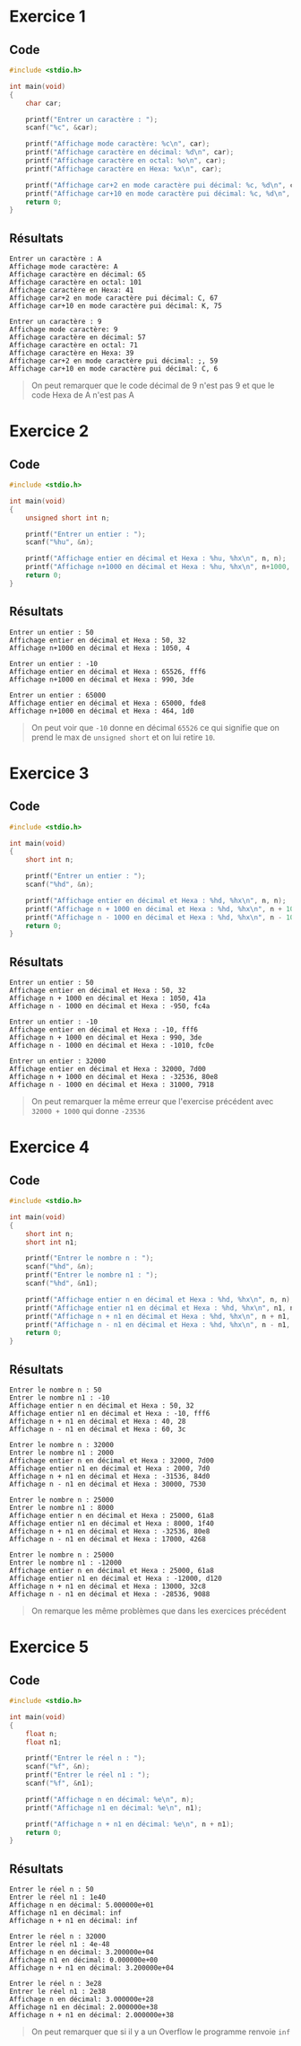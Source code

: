 # Exercice 1

## Code

<!-- markdownlint-disable MD010 -->
<!-- markdownlint-disable MD024 -->
<!-- markdownlint-disable MD025 -->
<!-- markdownlint-disable MD040 -->

```c
#include <stdio.h>

int main(void)
{
	char car;

	printf("Entrer un caractère : ");
	scanf("%c", &car);

	printf("Affichage mode caractère: %c\n", car);
	printf("Affichage caractère en décimal: %d\n", car);
	printf("Affichage caractère en octal: %o\n", car);
	printf("Affichage caractère en Hexa: %x\n", car);

	printf("Affichage car+2 en mode caractère pui décimal: %c, %d\n", car+2, car+2);
	printf("Affichage car+10 en mode caractère pui décimal: %c, %d\n", car+10, car+10);
	return 0;
}
```

## Résultats

```
Entrer un caractère : A
Affichage mode caractère: A
Affichage caractère en décimal: 65
Affichage caractère en octal: 101
Affichage caractère en Hexa: 41
Affichage car+2 en mode caractère pui décimal: C, 67
Affichage car+10 en mode caractère pui décimal: K, 75
```

```
Entrer un caractère : 9
Affichage mode caractère: 9
Affichage caractère en décimal: 57
Affichage caractère en octal: 71
Affichage caractère en Hexa: 39
Affichage car+2 en mode caractère pui décimal: ;, 59
Affichage car+10 en mode caractère pui décimal: C, 6
```

>On peut remarquer que le code décimal de 9 n'est pas 9 et que le code Hexa de A n'est pas A

# Exercice 2

## Code

```c
#include <stdio.h>

int main(void)
{
	unsigned short int n;

	printf("Entrer un entier : ");
	scanf("%hu", &n);

	printf("Affichage entier en décimal et Hexa : %hu, %hx\n", n, n);
	printf("Affichage n+1000 en décimal et Hexa : %hu, %hx\n", n+1000, n+1000);
	return 0;
}
```

## Résultats

```
Entrer un entier : 50
Affichage entier en décimal et Hexa : 50, 32
Affichage n+1000 en décimal et Hexa : 1050, 4
```

```
Entrer un entier : -10
Affichage entier en décimal et Hexa : 65526, fff6
Affichage n+1000 en décimal et Hexa : 990, 3de
```

```
Entrer un entier : 65000
Affichage entier en décimal et Hexa : 65000, fde8
Affichage n+1000 en décimal et Hexa : 464, 1d0
```

>On peut voir que `-10` donne en décimal `65526` ce qui signifie que on prend le max de `unsigned short` et on lui retire `10`.

# Exercice 3

## Code

```c
#include <stdio.h>

int main(void)
{
	short int n;

	printf("Entrer un entier : ");
	scanf("%hd", &n);

	printf("Affichage entier en décimal et Hexa : %hd, %hx\n", n, n);
	printf("Affichage n + 1000 en décimal et Hexa : %hd, %hx\n", n + 1000, n + 1000);
	printf("Affichage n - 1000 en décimal et Hexa : %hd, %hx\n", n - 1000, n - 1000);
	return 0;
}
```

## Résultats

```
Entrer un entier : 50
Affichage entier en décimal et Hexa : 50, 32
Affichage n + 1000 en décimal et Hexa : 1050, 41a
Affichage n - 1000 en décimal et Hexa : -950, fc4a
```

```
Entrer un entier : -10
Affichage entier en décimal et Hexa : -10, fff6
Affichage n + 1000 en décimal et Hexa : 990, 3de
Affichage n - 1000 en décimal et Hexa : -1010, fc0e
```

```
Entrer un entier : 32000
Affichage entier en décimal et Hexa : 32000, 7d00
Affichage n + 1000 en décimal et Hexa : -32536, 80e8
Affichage n - 1000 en décimal et Hexa : 31000, 7918
```

>On peut remarquer la même erreur que l'exercise précédent avec `32000 + 1000` qui donne `-23536`

# Exercice 4

## Code

```c
#include <stdio.h>

int main(void)
{
	short int n;
	short int n1;

	printf("Entrer le nombre n : ");
	scanf("%hd", &n);
	printf("Entrer le nombre n1 : ");
	scanf("%hd", &n1);

	printf("Affichage entier n en décimal et Hexa : %hd, %hx\n", n, n);
	printf("Affichage entier n1 en décimal et Hexa : %hd, %hx\n", n1, n1);
	printf("Affichage n + n1 en décimal et Hexa : %hd, %hx\n", n + n1, n + n1);
	printf("Affichage n - n1 en décimal et Hexa : %hd, %hx\n", n - n1, n - n1);
	return 0;
}
```

## Résultats

```
Entrer le nombre n : 50
Entrer le nombre n1 : -10
Affichage entier n en décimal et Hexa : 50, 32
Affichage entier n1 en décimal et Hexa : -10, fff6
Affichage n + n1 en décimal et Hexa : 40, 28
Affichage n - n1 en décimal et Hexa : 60, 3c
```

```
Entrer le nombre n : 32000
Entrer le nombre n1 : 2000
Affichage entier n en décimal et Hexa : 32000, 7d00
Affichage entier n1 en décimal et Hexa : 2000, 7d0
Affichage n + n1 en décimal et Hexa : -31536, 84d0
Affichage n - n1 en décimal et Hexa : 30000, 7530
```

```
Entrer le nombre n : 25000
Entrer le nombre n1 : 8000
Affichage entier n en décimal et Hexa : 25000, 61a8
Affichage entier n1 en décimal et Hexa : 8000, 1f40
Affichage n + n1 en décimal et Hexa : -32536, 80e8
Affichage n - n1 en décimal et Hexa : 17000, 4268
```

```
Entrer le nombre n : 25000
Entrer le nombre n1 : -12000
Affichage entier n en décimal et Hexa : 25000, 61a8
Affichage entier n1 en décimal et Hexa : -12000, d120
Affichage n + n1 en décimal et Hexa : 13000, 32c8
Affichage n - n1 en décimal et Hexa : -28536, 9088
```

>On remarque les même problèmes que dans les exercices précédent

# Exercice 5

## Code

```c
#include <stdio.h>

int main(void)
{
	float n;
	float n1;

	printf("Entrer le réel n : ");
	scanf("%f", &n);
	printf("Entrer le réel n1 : ");
	scanf("%f", &n1);

	printf("Affichage n en décimal: %e\n", n);
	printf("Affichage n1 en décimal: %e\n", n1);

	printf("Affichage n + n1 en décimal: %e\n", n + n1);
	return 0;
}
```

## Résultats

```
Entrer le réel n : 50
Entrer le réel n1 : 1e40
Affichage n en décimal: 5.000000e+01
Affichage n1 en décimal: inf
Affichage n + n1 en décimal: inf
```

```
Entrer le réel n : 32000
Entrer le réel n1 : 4e-48
Affichage n en décimal: 3.200000e+04
Affichage n1 en décimal: 0.000000e+00
Affichage n + n1 en décimal: 3.200000e+04
```

```
Entrer le réel n : 3e28
Entrer le réel n1 : 2e38 
Affichage n en décimal: 3.000000e+28
Affichage n1 en décimal: 2.000000e+38
Affichage n + n1 en décimal: 2.000000e+38
```

>On peut remarquer que si il y a un Overflow le programme renvoie `inf`
